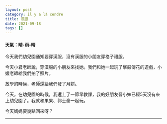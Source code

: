 ```yaml
---
layout: post
category: il y a là cendre
title: 漢服
date: 2021-09-18
tags: []
---
```


#### 天氣：晴-雨-晴

今天我們幼兒園通知要穿漢服，沒有漢服的小朋友穿格子禮服。

今天小君老師說，穿漢服的小朋友來找她。我們和她一起玩了擊鼓傳花的遊戲，小媛老師給我們拍了照片。

放學的時候，老師還給我們發了月餅。

今天，在幼兒園的時候，我還上了一節早教課，我的好朋友晉小妹已經5天沒有來上幼兒園了。我就和果果、郭士豪一起玩。

今天媽媽要幾點回來呀？



------






